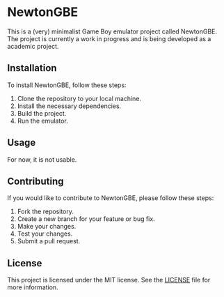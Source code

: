 # NewtonGBE

This is a (very) minimalist Game Boy emulator project called NewtonGBE. The project is currently a work in progress and is being developed as a academic project.

## Installation

To install NewtonGBE, follow these steps:

1. Clone the repository to your local machine.
2. Install the necessary dependencies.
3. Build the project.
4. Run the emulator.

## Usage

For now, it is not usable.

## Contributing

If you would like to contribute to NewtonGBE, please follow these steps:

1. Fork the repository.
2. Create a new branch for your feature or bug fix.
3. Make your changes.
4. Test your changes.
5. Submit a pull request.

## License

This project is licensed under the MIT license. See the [LICENSE](LICENSE) file for more information.
